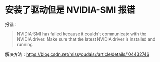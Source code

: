# 安装了驱动但是 NVIDIA-SMI 报错

报错：

> NVIDIA-SMI has failed because it couldn't communicate with the NVIDIA driver. Make sure that the latest NVIDIA driver is installed and running.

解决方法：https://blog.csdn.net/missyoudaisy/article/details/104432746
